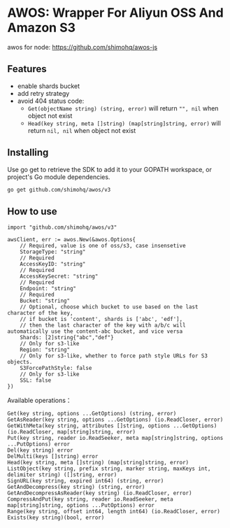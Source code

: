 # AWOS: Wrapper For Aliyun OSS And Amazon S3

awos for node: https://github.com/shimohq/awos-js

## Features

- enable shards bucket
- add retry strategy
- avoid 404 status code:
  - `Get(objectName string) (string, error)` will return `"", nil` when object not exist
  - `Head(key string, meta []string) (map[string]string, error)` will return `nil, nil` when object not exist

## Installing

Use go get to retrieve the SDK to add it to your GOPATH workspace, or project's Go module dependencies.

```bash
go get github.com/shimohq/awos/v3
```

## How to use

```golang
import "github.com/shimohq/awos/v3"

awsClient, err := awos.New(&awos.Options{
    // Required, value is one of oss/s3, case insensetive
    StorageType: "string"
    // Required
    AccessKeyID: "string"
    // Required
    AccessKeySecret: "string"
    // Required
    Endpoint: "string"
    // Required
    Bucket: "string"
    // Optional, choose which bucket to use based on the last character of the key,
    // if bucket is 'content', shards is ['abc', 'edf'],
    // then the last character of the key with a/b/c will automatically use the content-abc bucket, and vice versa
    Shards: [2]string{"abc","def"}
    // Only for s3-like
    Region: "string"
    // Only for s3-like, whether to force path style URLs for S3 objects.
    S3ForcePathStyle: false
    // Only for s3-like
    SSL: false
})
```

Available operations：

```golang
Get(key string, options ...GetOptions) (string, error)
GetAsReader(key string, options ...GetOptions) (io.ReadCloser, error)
GetWithMeta(key string, attributes []string, options ...GetOptions) (io.ReadCloser, map[string]string, error)
Put(key string, reader io.ReadSeeker, meta map[string]string, options ...PutOptions) error
Del(key string) error
DelMulti(keys []string) error
Head(key string, meta []string) (map[string]string, error)
ListObject(key string, prefix string, marker string, maxKeys int, delimiter string) ([]string, error)
SignURL(key string, expired int64) (string, error)
GetAndDecompress(key string) (string, error)
GetAndDecompressAsReader(key string) (io.ReadCloser, error)
CompressAndPut(key string, reader io.ReadSeeker, meta map[string]string, options ...PutOptions) error
Range(key string, offset int64, length int64) (io.ReadCloser, error)
Exists(key string)(bool, error)
```
